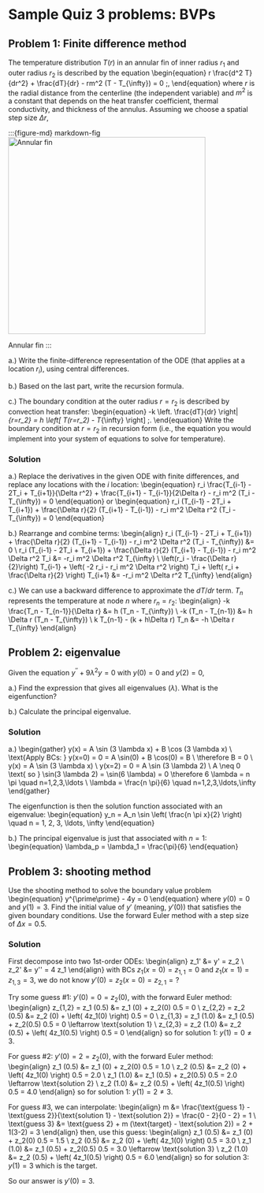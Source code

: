 # Sample Quiz 3 problems: BVPs

## Problem 1: Finite difference method

The temperature distribution $T(r)$ in an annular fin of inner radius $r_1$ and outer radius $r_2$ is described by the equation
\begin{equation}
r \frac{d^2 T}{dr^2} + \frac{dT}{dr} - rm^2 (T - T_{\infty}) = 0 \;,
\end{equation}
where $r$ is the radial distance from the centerline (the independent
variable) and $m^2$ is a constant that depends on the heat transfer coefficient, thermal conductivity, and thickness of the annulus. Assuming we choose a spatial step size $\Delta r$,

:::{figure-md} markdown-fig
<img src="../../images/annular-fin.png" alt="Annular fin" class="bg-primary mb-1" width="400px">

Annular fin
:::

a.) Write the finite-difference representation of the ODE (that applies at a location $r_i$), using central differences.

b.) Based on the last part, write the recursion formula.

c.) The boundary condition at the outer radius $r = r_2$ is described by convection heat transfer:
\begin{equation}
-k \left. \frac{dT}{dr} \right|_{r=r_2} = h \left[ T(r=r_2) - T_{\infty} \right] \;.
\end{equation}
Write the boundary condition at $r = r_2$ in recursion form (i.e., the equation you would implement into your system of equations to solve for temperature).


### Solution

a.) Replace the derivatives in the given ODE with finite differences, and replace any locations with the $i$ location:
\begin{equation}
r_i \frac{T_{i-1} - 2T_i + T_{i+1}}{\Delta r^2} + \frac{T_{i+1} - T_{i-1}}{2\Delta r} - r_i m^2 (T_i - T_{\infty}) = 0
\end{equation}
or
\begin{equation}
r_i (T_{i-1} - 2T_i + T_{i+1}) + \frac{\Delta r}{2} (T_{i+1} - T_{i-1}) - r_i m^2 \Delta r^2 (T_i - T_{\infty}) = 0
\end{equation}

b.) Rearrange and combine terms:
\begin{align}
r_i (T_{i-1} - 2T_i + T_{i+1}) + \frac{\Delta r}{2} (T_{i+1} - T_{i-1}) - r_i m^2 \Delta r^2 (T_i - T_{\infty}) &= 0 \\
r_i (T_{i-1} - 2T_i + T_{i+1}) + \frac{\Delta r}{2} (T_{i+1} - T_{i-1}) - r_i m^2 \Delta r^2 T_i &= -r_i m^2 \Delta r^2 T_{\infty} \\
\left(r_i - \frac{\Delta r}{2}\right) T_{i-1} + \left( -2 r_i - r_i m^2 \Delta r^2 \right) T_i + \left( r_i + \frac{\Delta r}{2} \right) T_{i+1} &= -r_i m^2 \Delta r^2 T_{\infty}
\end{align}

c.) We can use a backward difference to approximate the $dT/dr$ term. $T_n$ represents the temperature at node $n$ where $r_n = r_2$:
\begin{align}
-k \frac{T_n - T_{n-1}}{\Delta r} &= h (T_n - T_{\infty}) \\
-k (T_n - T_{n-1}) &= h \Delta r (T_n - T_{\infty}) \\
k T_{n-1} - (k + h\Delta r) T_n &= -h \Delta r T_{\infty}
\end{align}


## Problem 2: eigenvalue

Given the equation $y^{\prime\prime} + 9 \lambda^2 y = 0$ with $y(0) = 0$ and $y(2) = 0$,

a.) Find the expression that gives all eigenvalues ($\lambda$). What is the eigenfunction?

b.) Calculate the principal eigenvalue.


### Solution

a.)
\begin{gather}
y(x) = A \sin (3 \lambda x) + B \cos (3 \lambda x) \\
\text{Apply BCs: } y(x=0) = 0 = A \sin(0) + B \cos(0) = B \\
\therefore B = 0 \\
y(x) = A \sin (3 \lambda x) \\
y(x=2) = 0 = A \sin (3 \lambda 2) \\
A \neq 0 \text{ so } \sin(3 \lambda 2) = \sin(6 \lambda) = 0 \therefore 6 \lambda = n \pi \quad n=1,2,3,\ldots \\
\lambda = \frac{n \pi}{6} \quad n=1,2,3,\ldots,\infty
\end{gather}

The eigenfunction is then the solution function associated with an eigenvalue:
\begin{equation}
y_n = A_n \sin \left( \frac{n \pi x}{2} \right) \quad n = 1, 2, 3, \ldots, \infty
\end{equation}

b.) The principal eigenvalue is just that associated with $n = 1$:
\begin{equation}
\lambda_p = \lambda_1 = \frac{\pi}{6}
\end{equation}



## Problem 3: shooting method

Use the shooting method to solve the boundary value problem
\begin{equation}
y^{\prime\prime} - 4y = 0
\end{equation}
where $y(0) = 0$ and $y(1) = 3$. Find the initial value of $y'$ (meaning, $y'(0)$) that satisfies the given boundary conditions. Use the forward Euler method with a step size of $\Delta x = 0.5$.


### Solution

First decompose into two 1st-order ODEs:
\begin{align}
z_1' &= y' = z_2 \\
z_2' &= y'' = 4 z_1
\end{align}
with BCs $z_1 (x=0) = z_{1,1} = 0$ and $z_1(x=1) = z_{1,3} = 3$, we do not know $y'(0) = z_2(x=0) = z_{2,1} = ?$

Try some guess \#1: $y' (0) = 0 = z_2 (0)$, with the forward Euler method:
\begin{align}
z_{1,2} = z_1 (0.5) &= z_1 (0) + z_2(0) 0.5 = 0 \\
z_{2,2} = z_2 (0.5) &= z_2 (0) + \left( 4z_1(0) \right) 0.5 = 0 \\
z_{1,3} = z_1 (1.0) &= z_1 (0.5) + z_2(0.5) 0.5 = 0 \leftarrow \text{solution 1} \\
z_{2,3} = z_2 (1.0) &= z_2 (0.5) + \left( 4z_1(0.5) \right) 0.5 = 0
\end{align}
so for solution 1: $y(1) = 0 \neq 3$.

For guess \#2: $y' (0) = 2 = z_2 (0)$, with the forward Euler method:
\begin{align}
z_1 (0.5) &= z_1 (0) + z_2(0) 0.5 = 1.0 \\
z_2 (0.5) &= z_2 (0) + \left( 4z_1(0) \right) 0.5 = 2.0 \\
z_1 (1.0) &= z_1 (0.5) + z_2(0.5) 0.5 = 2.0 \leftarrow \text{solution 2} \\
z_2 (1.0) &= z_2 (0.5) + \left( 4z_1(0.5) \right) 0.5 = 4.0
\end{align}
so for solution 1: $y(1) = 2 \neq 3$.

For guess \#3, we can interpolate:
\begin{align}
m &= \frac{\text{guess 1} - \text{guess 2}}{\text{solution 1} - \text{solution 2}} = \frac{0 - 2}{0 - 2} = 1 \\
\text{guess 3} &= \text{guess 2} + m (\text{target} - \text{solution 2}) = 2 + 1(3-2) = 3
\end{align}
then, use this guess:
\begin{align}
z_1 (0.5) &= z_1 (0) + z_2(0) 0.5 = 1.5 \\
z_2 (0.5) &= z_2 (0) + \left( 4z_1(0) \right) 0.5 = 3.0 \\
z_1 (1.0) &= z_1 (0.5) + z_2(0.5) 0.5 = 3.0 \leftarrow \text{solution 3} \\
z_2 (1.0) &= z_2 (0.5) + \left( 4z_1(0.5) \right) 0.5 = 6.0
\end{align}
so for solution 3: $y(1) = 3$ which is the target. 

So our answer is $y'(0) = 3$.
